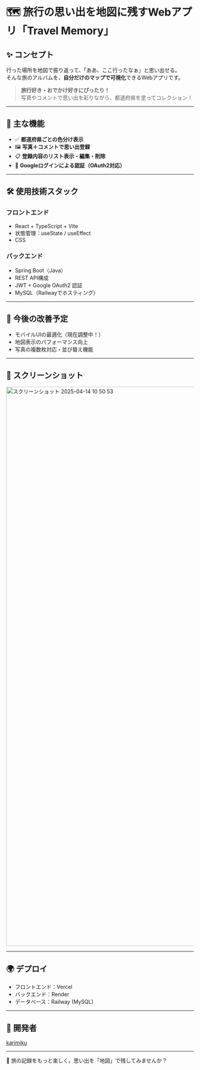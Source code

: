 # 🗺️ 旅行の思い出を地図に残すWebアプリ「Travel Memory」

## ✨ コンセプト
行った場所を地図で振り返って、「ああ、ここ行ったなぁ」と思い出せる。  
そんな旅のアルバムを、**自分だけのマップで可視化**できるWebアプリです。

> **旅行好き・おでかけ好きにぴったり！**  
> 写真やコメントで思い出を彩りながら、都道府県を塗ってコレクション！

---

## 🧩 主な機能
- ✅ **都道府県ごとの色分け表示**
- 🖼️ **写真＋コメントで思い出登録**
- 📋 **登録内容のリスト表示・編集・削除**
- 🔐 **Googleログインによる認証（OAuth2対応）**

---

## 🛠 使用技術スタック

### フロントエンド
- React + TypeScript + Vite
- 状態管理：useState / useEffect
- CSS

### バックエンド
- Spring Boot（Java）
- REST API構成
- JWT + Google OAuth2 認証
- MySQL（Railwayでホスティング）

---

## 🚧 今後の改善予定
- モバイルUIの最適化（現在調整中！）
- 地図表示のパフォーマンス向上
- 写真の複数枚対応・並び替え機能

---

## 📸 スクリーンショット
<img width="1502" alt="スクリーンショット 2025-04-14 10 50 53" src="https://github.com/user-attachments/assets/8e10dd1a-c80f-4301-960f-4199bb1502bb" />


---

## 🌍 デプロイ
- フロントエンド：Vercel  
- バックエンド：Render  
- データベース：Railway (MySQL)

---

## 👤 開発者
[karimiku](https://github.com/karimiku)

---

💬 旅の記録をもっと楽しく。思い出を「地図」で残してみませんか？
